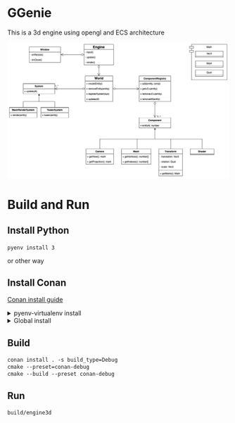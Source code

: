 # GGenie
This is a 3d engine using opengl and ECS architecture

![UML of architecture](./engine.jpg)

# Build and Run

## Install Python
```
pyenv install 3
```
or other way

## Install Conan 
[Conan install guide](https://docs.conan.io/2/installation.html)
<details>
  
<summary>pyenv-virtualenv install</summary>

<br/>Inside project directory
```
pyenv virtualenv 3.13.3 ggenie_env
pyenv local ggenie_env
pip install conan
```
</details>
<details>

<summary>Global install</summary>

<br/>

```
pip install conan
```
</details>

## Build
```
conan install . -s build_type=Debug
cmake --preset=conan-debug
cmake --build --preset conan-debug 
```

## Run
```
build/engine3d
```
